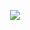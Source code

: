 <p align="center">
  <a href="https://github.com/DKLiberty"><img src="https://readme-typing-svg.herokuapp.com?font=Time+New+Roman&color=cyan&size=25&center=true&vCenter=true&width=600&height=100&lines=Welcome+to+DKLiberty!!!;++;Self-taught+Front-End+Developer,;Computer+Science+Student,;CTF+Newbie,;Active+Learner/Researcher,;Love+to+learn+new+stuffs..<3"></a>
</p>















<!---
DKLiberty/DKLiberty is a ✨ special ✨ repository because its `README.md` (this file) appears on your GitHub profile.
You can click the Preview link to take a look at your changes.
--->
